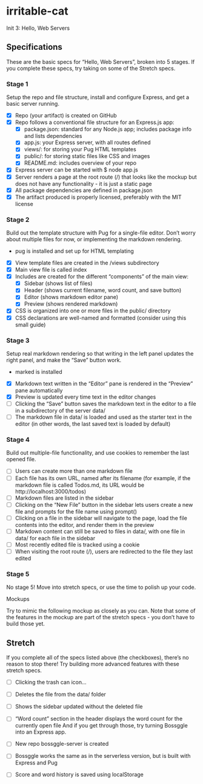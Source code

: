# irritable-cat
Init 3: Hello, Web Servers

## Specifications

These are the basic specs for “Hello, Web Servers”, broken into 5 stages. If you complete these specs, try taking on some of the Stretch specs.

### Stage 1

Setup the repo and file structure, install and configure Express, and get a basic server running.

 - [X] Repo (your artifact) is created on GitHub
 - [X] Repo follows a conventional file structure for an Express.js app:
   - [X] package.json: standard for any Node.js app; includes package info and lists dependencies
   - [X] app.js: your Express server, with all routes defined
   - [X] views/: for storing your Pug HTML templates
   - [X] public/: for storing static files like CSS and images
   - [X] README.md: includes overview of your repo
 - [X] Express server can be started with $ node app.js
 - [X] Server renders a page at the root route (/) that looks like the mockup but does not have any functionality - it is just a static page
 - [X] All package dependencies are defined in package.json
 - [X] The artifact produced is properly licensed, preferably with the MIT license

### Stage 2

Build out the template structure with Pug for a single-file editor. Don’t worry about multiple files for now, or implementing the markdown rendering.

- pug is installed and set up for HTML templating
 - [X] View template files are created in the /views subdirectory
 - [X] Main view file is called index
 - [X] Includes are created for the different “components” of the main view:
   - [X] Sidebar (shows list of files)
   - [X] Header (shows current filename, word count, and save button)
   - [X] Editor (shows markdown editor pane)
   - [X] Preview (shows rendered markdown)
 - [X] CSS is organized into one or more files in the public/ directory
 - [X] CSS declarations are well-named and formatted (consider using this small guide)

### Stage 3

Setup real markdown rendering so that writing in the left panel updates the right panel, and make the “Save” button work.

- marked is installed
 - [X] Markdown text written in the “Editor” pane is rendered in the “Preview” pane automatically
 - [X] Preview is updated every time text in the editor changes
 - [ ] Clicking the “Save” button saves the markdown text in the editor to a file in a subdirectory of the server data/
 - [ ] The markdown file in data/ is loaded and used as the starter text in the editor (in other words, the last saved text is loaded by default)

### Stage 4

Build out multiple-file functionality, and use cookies to remember the last opened file.

 - [ ] Users can create more than one markdown file
 - [ ] Each file has its own URL, named after its filename (for example, if the markdown file is called Todos.md, its URL would be http://localhost:3000/todos)
 - [ ] Markdown files are listed in the sidebar
 - [ ] Clicking on the “New File” button in the sidebar lets users create a new file and prompts for the file name using prompt()
 - [ ] Clicking on a file in the sidebar will navigate to the page, load the file contents into the editor, and render them in the preview
 - [ ] Markdown content can still be saved to files in data/, with one file in data/ for each file in the sidebar
 - [ ] Most recently edited file is tracked using a cookie
 - [ ] When visiting the root route (/), users are redirected to the file they last edited

### Stage 5

No stage 5! Move into stretch specs, or use the time to polish up your code.

Mockups

Try to mimic the following mockup as closely as you can. Note that some of the features in the mockup are part of the stretch specs - you don’t have to build those yet.

## Stretch

If you complete all of the specs listed above (the checkboxes), there’s no reason to stop there! Try building more advanced features with these stretch specs.

 - [ ] Clicking the trash can icon…
  - [ ] Deletes the file from the data/ folder
  - [ ] Shows the sidebar updated without the deleted file
 - [ ] “Word count” section in the header displays the word count for the currently open file
And if you get through those, try turning Bossggle into an Express app.

 - [ ] New repo bossggle-server is created
 - [ ] Bossggle works the same as in the serverless version, but is built with Express and Pug
 - [ ] Score and word history is saved using localStorage
